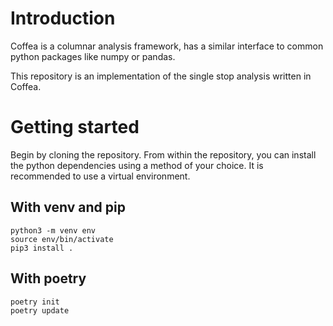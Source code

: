 # Introduction

Coffea is a columnar analysis framework, has a similar interface to common python packages like numpy or pandas.

This repository is an implementation of the single stop analysis written in Coffea. 

# Getting started

Begin by cloning the repository.
From within the repository, you can install the python dependencies using a method of your choice. It is recommended to use a virtual environment.

## With venv and pip

```
python3 -m venv env
source env/bin/activate
pip3 install .
```

## With poetry 

```
poetry init
poetry update
```